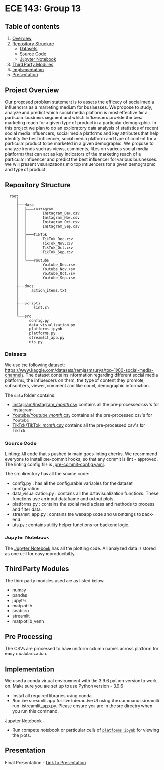 # ECE 143: Group 13

## Table of contents

1. [Overview](#ProjectOverview)
2. [Repository Structure](#RepositoryStructure)
   - [Datasets](#Datasets)
   - [Source Code](#SourceCode)
   - [Jupyter Notebook](#JupyterNotebook)
3. [Third Party Modules](#ThirdPartymodules)
4. [Implementation](#Implementation)
5. [Presentation](#Presentation)

## Project Overview
Our proposed problem statement is to assess the efficacy of social media influencers as a marketing medium for businesses. We propose to study, analyze and predict which social media platform is most effective for a particular business segment and which influencers provide the best marketing reach for a given type of product in a particular demographic.
In this project we plan to do an exploratory data analysis of statistics of recent social media influencers, social media platforms and key attributes that help identify the best influencer, social media platform and type of content for a particular product to be marketed in a given demographic. We propose to analyze trends such as views, comments, likes on various social media platforms that can act as key indicators of the marketing reach of a particular influencer and predict the best influencer for various businesses. We will present visualizations into top influencers for a given demographic and type of product. 

## Repository Structure
      root
         │
         ├───data
         │   ├───Instagram
         │   │       Instagram_Dec.csv
         │   │       Instagram_Nov.csv
         │   │       Instagram_Oct.csv
         │   │       Instagram_Sep.csv
         │   │
         │   ├───TikTok
         │   │       TikTok_Dec.csv
         │   │       TikTok_Nov.csv
         │   │       TikTok_Oct.csv
         │   │       TikTok_Sep.csv
         │   │
         │   └───Youtube
         │           Youtube_Dec.csv
         │           Youtube_Nov.csv
         │           Youtube_Oct.csv
         │           Youtube_Sep.csv
         │
         ├───docs
         │      action_items.txt
         │   
         │   
         ├───scripts
         │       lint.sh
         │
         └───src
               config.py
               data_visualization.py
               platforms.ipynb
               platforms.py
               streamlit_app.py
               uts.py
               

### Datasets
We use the following dataset: https://www.kaggle.com/datasets/ramjasmaurya/top-1000-social-media-channels.
The dataset contains information regarding different social media platforms, the influencers on them, the type of content they promote, subscribers, viewer, comment and like count, demographic information. 

The `data` folder contains:

- [Instagram/Instagram_*month*.csv](data/Instagram/) contains all the pre-processed csv's for Instagram
- [Youtube/Youtube_*month*.csv](data/Youtube/) contains all the pre-processed csv's for Youtube
- [TikTok/TikTok_*month*.csv](data/TikTok/) contains all the pre-processed csv's for TikTok

### Source Code

Linting: All code that's pushed to main goes linting checks. We recommend everyone to install pre-commit hooks, so that any commit is lint - approved. The linting config file is [.pre-commit-config.yaml](.pre-commit-config.yaml).

The src directory has all the source code:
 - config.py : has all the configurable variables for the dataset configuration.
 - data_visualization.py : contains all the datavisualization functions. These functions use an input dataframe and output plots.
 - platforms.py : contains the social media class and methods to process and filter data.
 - streamlit_app.py : contains the webapp code and UI bindings to back-end.
 - uts.py : contains utility helper functions for backend logic.

### Jupyter Notebook

The [Jupyter Notebook](src/plot_support_book.ipynb) has all the plotting code. All analyzed data is stored as one cell for easy reproducibility.

## Third Party Modules

The third party modules used are as listed below.

- numpy
- pandas
- jupyter
- matplotlib
- seaborn
- streamlit
- matplotlib_venn

## Pre Processing
The CSVs are processed to have uniform column names across platform for easy modularization.

## Implementation

We used a conda virtual environment with the 3.9.6 python version to work on.
Make sure you are set up to use Python version - 3.9.6

- Install all required libraries using conda
- Run the streamlit app for live interactive UI using the command: streamlit run ./streamlit_app.py. Please ensure you are in the src directry when you run this command.

Jupyter Notebook -

- Run compete notebook or particular cells of [`platforms.ipynb`](src/platforms.ipynb) for viewing the plots.

## Presentation

Final Presentation - [Link to Presentation](https://docs.google.com/presentation/d/1uyYdID_O2hJ5Uu_wthjF_jv1YBesf483JXhHCWh-K0Y/edit?usp=sharing)

